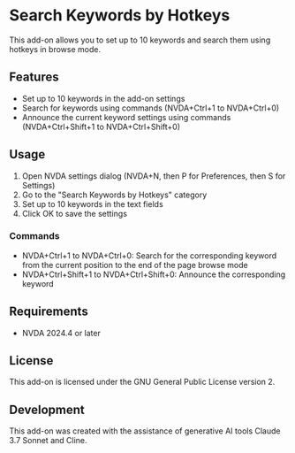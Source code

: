 # Search Keywords by Hotkeys

This add-on allows you to set up to 10 keywords and search them using hotkeys in browse mode.

## Features

- Set up to 10 keywords in the add-on settings
- Search for keywords using commands (NVDA+Ctrl+1 to NVDA+Ctrl+0)
- Announce the current keyword settings using commands (NVDA+Ctrl+Shift+1 to NVDA+Ctrl+Shift+0)

## Usage

1. Open NVDA settings dialog (NVDA+N, then P for Preferences, then S for Settings)
2. Go to the "Search Keywords by Hotkeys" category
3. Set up to 10 keywords in the text fields
4. Click OK to save the settings

### Commands

- NVDA+Ctrl+1 to NVDA+Ctrl+0: Search for the corresponding keyword from the current position to the end of the page browse mode
- NVDA+Ctrl+Shift+1 to NVDA+Ctrl+Shift+0: Announce the corresponding keyword

## Requirements

- NVDA 2024.4 or later

## License

This add-on is licensed under the GNU General Public License version 2.

## Development

This add-on was created with the assistance of generative AI tools Claude 3.7 Sonnet and Cline.
